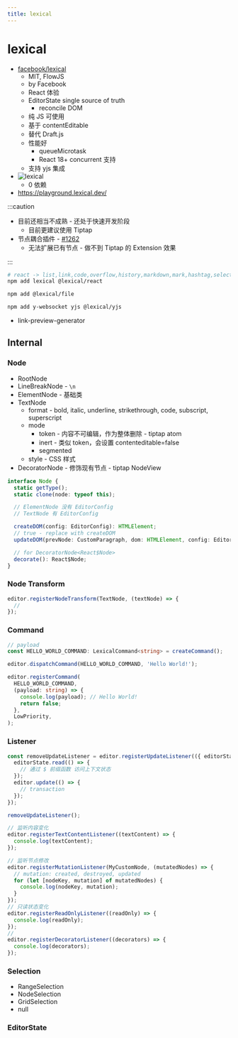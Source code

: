 ```yaml
---
title: lexical
---
```


# lexical

- [facebook/lexical](https://github.com/facebook/lexical)
  - MIT, FlowJS
  - by Facebook
  - React 体验
  - EditorState single source of truth
    - reconcile DOM
  - 纯 JS 可使用
  - 基于 contentEditable
  - 替代 Draft.js
  - 性能好
    - queueMicrotask
    - React 18+ concurrent 支持
  - 支持 yjs 集成
- ![lexical](https://badgen.net/bundlephobia/min/lexical?label=lexical)
  - 0 依赖
- https://playground.lexical.dev/

:::caution

- 目前还相当不成熟 - 还处于快速开发阶段
  - 目前更建议使用 Tiptap
- 节点耦合插件 - [#1262](https://github.com/facebook/lexical/issues/1262)
  - 无法扩展已有节点 - 做不到 Tiptap 的 Extension 效果

:::

```bash
# react -> list,link,code,overflow,history,markdown,mark,hashtag,selection,dragon,utils,table,clipboard,rich-text,plain-text
npm add lexical @lexical/react

npm add @lexical/file

npm add y-websocket yjs @lexical/yjs
```

- link-preview-generator

## Internal

### Node

- RootNode
- LineBreakNode - `\n`
- ElementNode - 基础类
- TextNode
  - format - bold, italic, underline, strikethrough, code, subscript, superscript
  - mode
    - token - 内容不可编辑，作为整体删除 - tiptap atom
    - inert - 类似 token，会设置 contenteditable=false
    - segmented
  - style - CSS 样式
- DecoratorNode - 修饰现有节点 - tiptap NodeView

```ts
interface Node {
  static getType();
  static clone(node: typeof this);

  // ElementNode 没有 EditorConfig
  // TextNode 有 EditorConfig

  createDOM(config: EditorConfig): HTMLElement;
  // true - replace with createDOM
  updateDOM(prevNode: CustomParagraph, dom: HTMLElement, config: EditorConfig): boolean;

  // for DecoratorNode<React$Node>
  decorate(): React$Node;
}
```

### Node Transform

```ts
editor.registerNodeTransform(TextNode, (textNode) => {
  //
});
```

### Command

```ts
// payload
const HELLO_WORLD_COMMAND: LexicalCommand<string> = createCommand();

editor.dispatchCommand(HELLO_WORLD_COMMAND, 'Hello World!');

editor.registerCommand(
  HELLO_WORLD_COMMAND,
  (payload: string) => {
    console.log(payload); // Hello World!
    return false;
  },
  LowPriority,
);
```

### Listener

```ts
const removeUpdateListener = editor.registerUpdateListener(({ editorState }) => {
  editorState.read(() => {
    // 通过 $ 前缀函数 访问上下文状态
  });
  editor.update(() => {
    // transaction
  });
});

removeUpdateListener();

// 监听内容变化
editor.registerTextContentListener((textContent) => {
  console.log(textContent);
});

// 监听节点修改
editor.registerMutationListener(MyCustomNode, (mutatedNodes) => {
  // mutation: created, destroyed, updated
  for (let [nodeKey, mutation] of mutatedNodes) {
    console.log(nodeKey, mutation);
  }
});
// 只读状态变化
editor.registerReadOnlyListener((readOnly) => {
  console.log(readOnly);
});
//
editor.registerDecoratorListener((decorators) => {
  console.log(decorators);
});
```

### Selection

- RangeSelection
- NodeSelection
- GridSelection
- null

### EditorState

